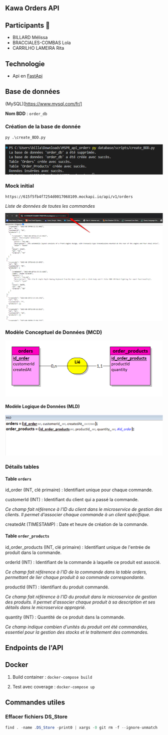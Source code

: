 ## Kawa Orders API 

## Participants 👥
- BILLARD Mélissa
- BRACCIALES-COMBAS Lola
- CARRILHO LAMEIRA Rita

## Technologie 
- Api en [FastApi](https://fastapi.tiangolo.com/)

## Base de données
(MySQL)[https://www.mysql.com/fr/]

**Nom BDD** : ``order_db``

### Création de la base de donnée
```python
py .\create_BDD.py
```
![](/assets/create_bdd.png)

### Mock initial
```
https://615f5fb4f7254d0017068109.mockapi.io/api/v1/orders
```
*Liste de données de toutes les commandes*

![](/assets/mock.png)

### Modèle Conceptuel de Données (MCD)
![](/assets/mcd.png)

#### Modèle Logique de Données (MLD)
![](/assets/mld.png)

### Détails tables

#### Table ``orders``

id_order (INT, clé primaire) : Identifiant unique pour chaque commande. 

customerId (INT) : Identifiant du client qui a passé la commande. 

*Ce champ fait référence à l'ID du client dans le microservice de gestion des clients. Il permet d'associer chaque commande à un client spécifique.*

createdAt (TIMESTAMP) : Date et heure de création de la commande. 

#### Table ``order_products``

id_order_products (INT, clé primaire) : Identifiant unique de l'entrée de produit dans la commande.

orderId (INT) : Identifiant de la commande à laquelle ce produit est associé. 

*Ce champ fait référence à l'ID de la commande dans la table orders, permettant de lier chaque produit à sa commande correspondante.*

productId (INT) : Identifiant du produit commandé. 

*Ce champ fait référence à l'ID du produit dans le microservice de gestion des produits. Il permet d'associer chaque produit à sa description et ses détails dans le microservice approprié.*

quantity (INT) : Quantité de ce produit dans la commande. 

*Ce champ indique combien d'unités du produit ont été commandées, essentiel pour la gestion des stocks et le traitement des commandes.*

## Endpoints de l'API


## Docker

1) Build container : ```docker-compose build```

2) Test avec coverage : ```docker-compose up```


## Commandes utiles
### Effacer fichiers DS_Store
```java
find . -name .DS_Store -print0 | xargs -0 git rm -f --ignore-unmatch
```
